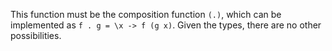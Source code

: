 This function must be the composition function `(.)`, which can be implemented
as `f . g = \x -> f (g x)`.  Given the types, there are no other
possibilities.
